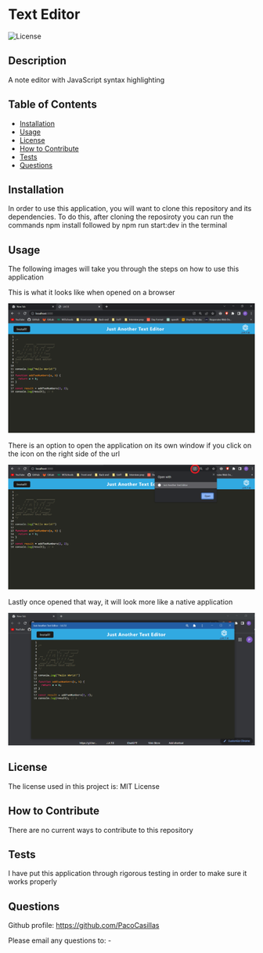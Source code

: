 # Text Editor

![License](https://img.shields.io/badge/license-MIT%20License-lightblue.svg)

## Description

A note editor with JavaScript syntax highlighting

## Table of Contents

- [Installation](#installation)
- [Usage](#usage)
- [License](#license)
- [How to Contribute](#how-to-contribute)
- [Tests](#tests)
- [Questions](#questions)

## Installation

In order to use this application, you will want to clone this repository and its dependencies. To do this, after cloning the reposiroty you can run the commands npm install followed by npm run start:dev in the terminal

## Usage

The following images will take you through the steps on how to use this application

This is what it looks like when opened on a browser

![](./README-pictures/text-editor-example.png)

There is an option to open the application on its own window if you click on the icon on the right side of the url

![](./README-pictures/text-editor-download.png)

Lastly once opened that way, it will look more like a native application

![](./README-pictures/text-editor-downloaded.png)


## License

The license used in this project is: MIT License

## How to Contribute

There are no current ways to contribute to this repository

## Tests

I have put this application through rigorous testing in order to make sure it works properly

## Questions

Github profile: https://github.com/PacoCasillas

Please email any questions to: -